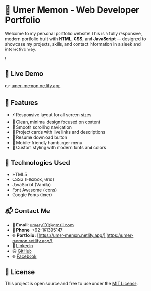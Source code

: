 # 💼 Umer Memon - Web Developer Portfolio

Welcome to my personal portfolio website! This is a fully responsive, modern portfolio built with **HTML**, **CSS**, and **JavaScript** — designed to showcase my projects, skills, and contact information in a sleek and interactive way.

!

## 🔗 Live Demo

👉 [umer-memon.netlify.app](https://umer-memon.netlify.app/)

## 📂 Features

- ⚡ Responsive layout for all screen sizes
- 🎯 Clean, minimal design focused on content
- 🧠 Smooth scrolling navigation
- 🧩 Project cards with live links and descriptions
- 📄 Resume download button
- 📱 Mobile-friendly hamburger menu
- 🎨 Custom styling with modern fonts and colors

## 🚀 Technologies Used

- HTML5
- CSS3 (Flexbox, Grid)
- JavaScript (Vanilla)
- Font Awesome (icons)
- Google Fonts (Inter)


## 📬 Contact Me

- 📧 **Email:** umery101@gmail.com  
- 📱 **Phone:** +92-161395147  
- 🌐 **Portfolio:** [https://umer-memon.netlify.app/](https://umer-memon.netlify.app/)  
- 💼 [LinkedIn](https://www.linkedin.com/in/umer-yt-8932b1315/)  
- 🐱 [GitHub](https://github.com/Dev-Umer-Code)  
- 🌐 [Facebook](https://web.facebook.com/umer.memon.974981)

## 📃 License

This project is open source and free to use under the [MIT License](LICENSE).
